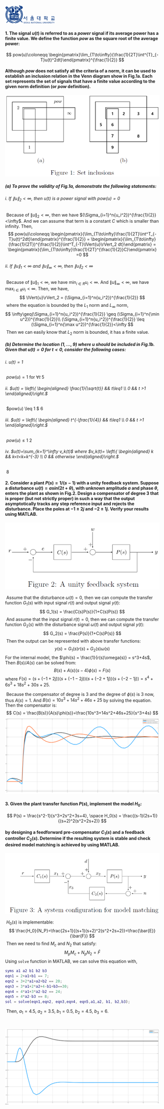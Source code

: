 <img src="LOGO\SNU.png" style="zoom:6%;" /><img src="LOGO\Seoul_national_university_logotype.svg.png" style="zoom:10%;" />



#### 1. The signal $u(t)$ is referred to as a *power* signal if its average power has a finite value. We define the function *pow* as the square root of the average power:

$$
pow(u)\coloneqq \begin{pmatrix}\lim_{T\to\infty}{\frac{1}{2T}\int^{T}_{-T}u(t)^2dt}\end{pmatrix}^{\frac{1}{2}}
$$

#### Although *pow* does not satisfy all the criteria of a norm, it can be used to establish an inclusion relation in the Venn diagram show in Fig.1a. Each set represents the set of signals that have a finite value according to the given norm definition (or *pow* definition).

<img src="Figure\1.PNG" style="zoom:80%;" />

##### (a) To prove the validity of Fig.1a, demonstrate the following statements:

###### 	i. If $\lVert{u}\rVert_2 <\infty$, then $u(t)$ is a *power signal* with $pow(u)=0$

​	Because of $\lVert{u}\rVert_2<\infty$, then we have $(\Sigma_{i=1}^n{u_i^2})^{\frac{1}{2}}<\infty$. And we can assume that term is a constant $C$ which is smaller than infinity. Then,
$$
pow(u)\coloneqq \begin{pmatrix}{\lim_{T\to\infty}\frac{1}{2T}\int^T_{-T}u(t)^2dt}\end{pmatrix}^{\frac{1}{2}}
= \begin{pmatrix}{\lim_{T\to\infty}(\frac{1}{2T})^{\frac{1}{2}}\int^T_{-T}\lVert{u}\rVert_2 dt}\end{pmatrix}
= \begin{pmatrix}{\lim_{T\to\infty}\frac{1}{2T}^{\frac{1}{2}}C}\end{pmatrix}
=0
$$

###### 	ii. If $\lVert{u}\rVert_1<\infty$ and $\lVert{u}\rVert_{\infty}<\infty$, then $\lVert{u}\rVert_2<\infty$

​	Because of $\lVert{u}\rVert_1<\infty$, we have $\min_{i\in R} u_i < \infty$. And $\lVert{u}\rVert_{\infty} < \infty$, we have $\max_{i\in R} u_i < \infty$. Then, we have,
$$
\lVert{u}\rVert_2 = (\Sigma_{i=1}^n{u_i^2})^{\frac{1}{2}}
$$
​	where the equation is bounded by the $L_1$ norm and $L_\infty$ norm,
$$
\infty\geq(\Sigma_{i=1}^n{u_i^2})^{\frac{1}{2}} \geq (\Sigma_{i=1}^n{\min u^2})^{\frac{1}{2}}\\
(\Sigma_{i=1}^n{u_i^2})^{\frac{1}{2}} \leq (\Sigma_{i=1}^n{\max u^2})^{\frac{1}{2}}<\infty
$$
​	Then we can easily know that $L_2$ norm is bounded, it has a finite value.

##### (b) Determine the location $(1,...,9)$ where $u$ should be included in Fig.1b. Given that $u(t) = 0$ for $t<0$, consider the following cases:

###### 	i. $u(t) = 1$ 

​		$pow(u) = 1$ for $\forall t$			5

###### 	ii. $u(t) = \left\{ \begin{aligned} \frac{1}{\sqrt{t}} && t\leq1 \\  0 && t >1 \end{aligned}\right.$

​		$pow(u) \leq 1 $						6

###### 	iii. $u(t) = \left\{ \begin{aligned} t^{-\frac{1}{4}} && t\leq1 \\  0 && t >1 \end{aligned}\right.$

​		$pow(u)\leq 1$						2

###### 	iv. $u(t)=\sum_{k=1}^\infty v_k(t)$ where $v_k(t)= \left\{ \begin{aligned} k && k<t<k+k^{-3} \\  0 && otherwise \end{aligned}\right.$

​		8

#### 2. Consider a plant $P(s) = 1/(s-1)$ with a unity feedback system. Suppose a disturbance $\omega(t) = asin(2t+\theta)$, with unknown amplitude $a$ and phase $\theta$, enters the plant as shown in Fig.2. Design a compensator of degree 3 that is proper (but not strictly proper) in such a way that the output asymptotically tracks any step reference input and rejects the disturbance. Place the poles at $-1\pm2j$ and $-2\pm1j$. Verify your results using MATLAB.

<img src="Figure\2.PNG" style="zoom:80%;" />

​	Assume that the disturbance $\omega(t)=0$, then we can compute the transfer function $G_1(s)$ with input signal $r(t)$ and output signal $y(t)$:
$$
G_1(s) = \frac{C(s)P(s)}{1+C(s)P(s)}
$$
​	And assume that the input signal $r(t) = 0$, then we can compute the transfer function $G_2(s)$ with the disturbance signal $\omega(t)$ and output signal $y(t)$:
$$
G_2(s) = \frac{P(s)}{1+C(s)P(s)}
$$
​	Then the output can be represented with above transfer functions:
$$
y(s) = G_1(s)r(s) + G_2(s)\omega(s)
$$
​	For the internal model, the $\phi(s) = \frac{1}{r(s)\omega(s)} = s^3+4s$, Then $B(s)/A(s)$ can be solved from:
$$
B(s)+A(s)(s-4)\phi(s) = F(s)
$$
​	where $F(s) = (s+(-1+2j))(s+(-1-2j))(s+(-2+1j))(s+(-2-1j))=s^4+6s^3+18s^2+30s+25$.

​	Because the compensator of degree is 3 and the degree of $\phi(s)$ is 3 now, thus $A(s) = 1$. And $B(s) = 10s^3+14s^2+46s+25$ by solving the equation. Then the compensator is:
$$
C(s) = \frac{B(s)}{A(s)\phi(s)}=\frac{10s^3+14s^2+46s+25}{s^3+4s}
$$
<img src="Figure\3.PNG" style="zoom:50%;" />

#### 3. Given the plant transfer function $P(s)$, implement the model $H_0$:

$$
P(s) = \frac{s^2-1}{s^3+2s^2+3s+4}, \space H_0(s) = \frac{(s-1)(2s+1)}{(s+2)^2(s^2+2s+2)}
$$

#### by designing a feedforward pre-compensator $C_1(s)$ and a feedback controller $C_2(s)$. Determine if the resulting system is stable and check desired model matching is achieved by using MATLAB.

<img src="Figure\4.PNG" style="zoom:70%;" />

​	$H_0(s)$ is implementable:
$$
\frac{H_0}{N_P}=\frac{2s+1}{(s+1)(s+2)^2(s^2+2s+2)}=\frac{\bar{E}}{\bar{F}}
$$
​	Then we need to find $M_c$ and $N_2$ that satisfy:
$$
M_pM_c+N_pN_2=\bar{F}
$$
​	Using `solve` function in MATLAB, we can solve this equation with,

```matlab
syms a1 a2 b1 b2 b3
eqn1 = 2+a1+b1 == 7;
eqn2 = 3+2*a1+a2+b2 == 20;
eqn3 = 3*a1+2*a2+4-b1+b3==30;
eqn4 = 4*a1+3*a2-b2 == 24;
eqn5 = 4*a2-b3 == 8;
sol = solve(eqn1,eqn2, eqn3,eqn4, eqn5,a1,a2, b1, b2,b3);
```

​	Then, $a_1 = 4.5$, $a_2 = 3.5$, $b_1 = 0.5$, $b_2 = 4.5$, $b_3 = 6$.

​	

<img src="Figure\5.PNG" style="zoom:50%;" />